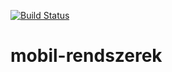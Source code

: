 [![Build Status](https://travis-ci.org/nyikesda/mobil-rendszerek.svg?branch=master)](https://travis-ci.org/nyikesda/mobil-rendszerek)
# mobil-rendszerek